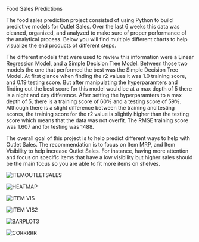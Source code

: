 Food Sales Predictions

The food sales prediction project consisted of using Python to build predictive models for Outlet Sales. Over the last 6 weeks this data was cleaned, organized, and analyzed to make sure of proper performance of the analytical process. Below you will find multiple different charts to help visualize the end products of different steps. 

The different models that were used to review this information were a Linear Regression Model, and a Simple Decision Tree Model. Between those two models the one that performed the best was the Simple Decision Tree Model. At first glance when finding the r2 values it was 1.0 training score, and 0.19 testing score. But after manipulating the hyperparamters and finding out the best score for this model would be at a max depth of 5 there is a night and day difference. After setting the hyperparamters to a max depth of 5, there is a training score of 60% and a testing score of 59%. Although there is a slight difference between the training and testing scores, the training score for the r2 value is slightly higher than the testing score which means that the data was not overfit. The RMSE training score was 1.607 and for testing was 1488. 

The overall goal of this project is to help predict different ways to help with Outlet Sales. The recommendation is to focus on Item MRP, and Item Visibility to help increase Outlet Sales. For instance, having more attention and focus on specific items that have a low visibility but higher sales should be the main focus so you are able to fit more items on shelves. 



![ITEMOUTLETSALES](https://user-images.githubusercontent.com/97055926/156456255-de412b1f-2c7c-4650-bd27-063f410cf0ca.png)







![HEATMAP](https://user-images.githubusercontent.com/97055926/156456748-162ee691-e223-47fb-9340-69d8c10c8f7e.png)






![ITEM VIS](https://user-images.githubusercontent.com/97055926/156480771-0868acbe-7baa-4922-a34e-1be10bf40494.png)






![ITEM VIS2](https://user-images.githubusercontent.com/97055926/156480781-ab3d4323-cbf6-4630-87be-40efd459e7e9.png)







![BARPLOT3](https://user-images.githubusercontent.com/97055926/156482883-a60362f0-2e1c-4572-85c2-66c0711b5e52.png)









![CORRRRR](https://user-images.githubusercontent.com/97055926/156484490-3deb168c-81d9-47e5-9a6c-71bd0ad1f596.png)


